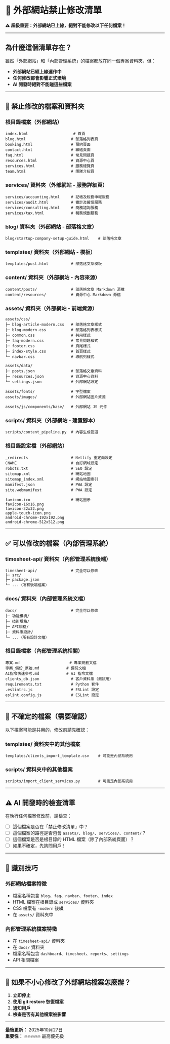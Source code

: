 # 🚨 外部網站禁止修改清單

**⚠️ 超級重要：外部網站已上線，絕對不能修改以下任何檔案！**

---

## 為什麼這個清單存在？

雖然「外部網站」和「內部管理系統」的檔案都放在同一個專案資料夾，但：

- **外部網站已經上線運作中**
- **任何修改都會影響正式環境**
- **AI 開發時絕對不能碰這些檔案**

---

## 🚫 禁止修改的檔案和資料夾

### 根目錄檔案（外部網站）
```
index.html                    # 首頁
blog.html                    # 部落格列表頁
booking.html                 # 預約頁面
contact.html                 # 聯絡頁面
faq.html                     # 常見問題頁
resources.html               # 資源中心頁
services.html                # 服務總覽頁
team.html                    # 團隊介紹頁
```

### services/ 資料夾（外部網站 - 服務詳細頁）
```
services/accounting.html     # 記帳及稅務申報服務
services/audit.html          # 審計及確信服務
services/consulting.html     # 商務諮詢服務
services/tax.html            # 稅務規劃服務
```

### blog/ 資料夾（外部網站 - 部落格文章）
```
blog/startup-company-setup-guide.html    # 部落格文章
```

### templates/ 資料夾（外部網站 - 模板）
```
templates/post.html          # 部落格文章模板
```

### content/ 資料夾（外部網站 - 內容來源）
```
content/posts/               # 部落格文章 Markdown 源檔
content/resources/           # 資源中心 Markdown 源檔
```

### assets/ 資料夾（外部網站 - 前端資源）
```
assets/css/
├─ blog-article-modern.css   # 部落格文章樣式
├─ blog-modern.css           # 部落格列表樣式
├─ common.css                # 共用樣式
├─ faq-modern.css            # 常見問題樣式
├─ footer.css                # 頁尾樣式
├─ index-style.css           # 首頁樣式
└─ navbar.css                # 導航列樣式

assets/data/
├─ posts.json                # 部落格文章資料
├─ resources.json            # 資源中心資料
└─ settings.json             # 外部網站設定

assets/fonts/                # 字型檔案
assets/images/               # 外部網站圖片資源

assets/js/components/base/   # 外部網站 JS 元件
```

### scripts/ 資料夾（外部網站 - 建置腳本）
```
scripts/content_pipeline.py  # 內容生成管道
```

### 根目錄設定檔（外部網站）
```
_redirects                   # Netlify 重定向設定
CNAME                        # 自訂網域設定
robots.txt                   # SEO 設定
sitemap.xml                  # 網站地圖
sitemap_index.xml            # 網站地圖索引
manifest.json                # PWA 設定
site.webmanifest             # PWA 設定

favicon.ico                  # 網站圖示
favicon-16x16.png
favicon-32x32.png
apple-touch-icon.png
android-chrome-192x192.png
android-chrome-512x512.png
```

---

## ✅ 可以修改的檔案（內部管理系統）

### timesheet-api/ 資料夾（內部管理系統後端）
```
timesheet-api/               # 完全可以修改
├─ src/
├─ package.json
└─ ...（所有後端檔案）
```

### docs/ 資料夾（內部管理系統文檔）
```
docs/                        # 完全可以修改
├─ 功能模塊/
├─ 技術規格/
├─ API規格/
├─ 資料庫設計/
└─ ...（所有設計文檔）
```

### 根目錄檔案（內部管理系統相關）
```
專案.md                      # 專案規劃文檔
專案_備份_原始.md            # 備份文檔
AI指令快速參考.md            # AI 指令文檔
clients_db.json              # 客戶資料庫（測試用）
requirements.txt             # Python 套件
.eslintrc.js                 # ESLint 設定
eslint.config.js             # ESLint 設定
```

---

## 🤔 不確定的檔案（需要確認）

以下檔案可能是共用的，修改前請先確認：

### templates/ 資料夾中的其他檔案
```
templates/clients_import_template.csv    # 可能是內部系統用
```

### scripts/ 資料夾中的其他檔案
```
scripts/import_client_services.py        # 可能是內部系統用
```

---

## ⚠️ AI 開發時的檢查清單

在執行任何檔案修改前，請檢查：

- [ ] 這個檔案是否在「禁止修改清單」中？
- [ ] 這個檔案的路徑是否包含 `assets/`、`blog/`、`services/`、`content/`？
- [ ] 這個檔案是否是根目錄的 HTML 檔案（除了內部系統頁面）？
- [ ] 如果不確定，先詢問用戶！

---

## 📝 識別技巧

### 外部網站檔案特徵
- 檔案名稱包含 `blog`、`faq`、`navbar`、`footer`、`index`
- HTML 檔案在根目錄或 `services/` 資料夾
- CSS 檔案有 `-modern` 後綴
- 在 `assets/` 資料夾中

### 內部管理系統檔案特徵
- 在 `timesheet-api/` 資料夾
- 在 `docs/` 資料夾
- 檔案名稱包含 `dashboard`、`timesheet`、`reports`、`settings`
- API 相關檔案

---

## 🚨 如果不小心修改了外部網站檔案怎麼辦？

1. **立即停止**
2. **使用 git restore 恢復檔案**
3. **通知用戶**
4. **檢查是否有其他檔案被影響**

---

**最後更新：** 2025年10月27日  
**重要性：** 🔥🔥🔥🔥🔥 最高優先級
